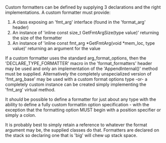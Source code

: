 <!--
 Copyright 2024 Stephan Friedl. All rights reserved.
 Use of this source code is governed by a BSD-style
 license that can be found in the LICENSE file.
-->

Custom formatters can be defined by supplying 3 declarations and the right implementations.  A custom formatter must
provide:

1.  A class exposing an 'fmt_arg' interface (found in the 'format_arg' header)
2.  An instance of 'inline const size_t GetFmtArgSize(type value)' returning the size of the formatter
3.  An instance of 'inline const fmt_arg *GetFmtArg(void *mem_loc, type value)' returning an argument for the value

If a custom formatter uses the standard arg_format_options, then the 'DECLARE_TYPE_FORMATTER' macro in the
'format_formatters' header may be used and only an implementation of the 'AppendInternal()' method must
be supplied.  Alternatively the completely unspecialized version of 'fmt_arg_base' may be used with
a custom format options type -or- a completely custom instance can be created simply implementing
the 'fmt_arg' virtual method.

It *should* be possible to define a formatter for just about any type with the ability to define a fully
custom formattin option specification - with the exception that the formatting option MUST begin with
a position specifier or simply a colon.

It is probably best to simply retain a reference to whatever the format argument may be, the supplied classes
do that.  Formatters are declared on the stack so declaring one that is 'big' will chew up stack space.
